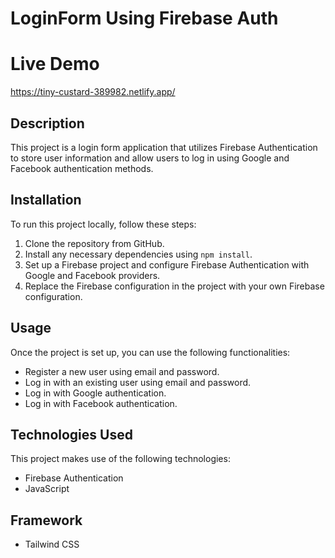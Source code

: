 # LoginForm Using Firebase Auth

# Live Demo 
https://tiny-custard-389982.netlify.app/

## Description
This project is a login form application that utilizes Firebase Authentication to store user information
and allow users to log in using Google and Facebook authentication methods.

## Installation
To run this project locally, follow these steps:
1. Clone the repository from GitHub.
2. Install any necessary dependencies using `npm install`.
3. Set up a Firebase project and configure Firebase Authentication with Google and Facebook providers.
4. Replace the Firebase configuration in the project with your own Firebase configuration.

## Usage
Once the project is set up, you can use the following functionalities:
- Register a new user using email and password.
- Log in with an existing user using email and password.
- Log in with Google authentication.
- Log in with Facebook authentication.

## Technologies Used
This project makes use of the following technologies:
- Firebase Authentication
- JavaScript

## Framework
- Tailwind CSS
